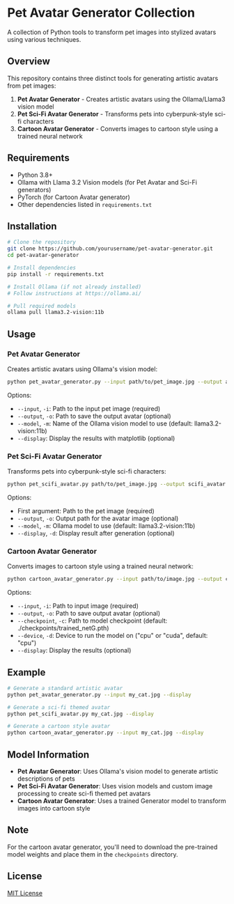 # Pet Avatar Generator Collection

A collection of Python tools to transform pet images into stylized avatars using various techniques.

## Overview

This repository contains three distinct tools for generating artistic avatars from pet images:

1. **Pet Avatar Generator** - Creates artistic avatars using the Ollama/Llama3 vision model
2. **Pet Sci-Fi Avatar Generator** - Transforms pets into cyberpunk-style sci-fi characters
3. **Cartoon Avatar Generator** - Converts images to cartoon style using a trained neural network

## Requirements

- Python 3.8+
- Ollama with Llama 3.2 Vision models (for Pet Avatar and Sci-Fi generators)
- PyTorch (for Cartoon Avatar generator)
- Other dependencies listed in `requirements.txt`

## Installation

```bash
# Clone the repository
git clone https://github.com/yourusername/pet-avatar-generator.git
cd pet-avatar-generator

# Install dependencies
pip install -r requirements.txt

# Install Ollama (if not already installed)
# Follow instructions at https://ollama.ai/

# Pull required models
ollama pull llama3.2-vision:11b
```

## Usage

### Pet Avatar Generator

Creates artistic avatars using Ollama's vision model:

```bash
python pet_avatar_generator.py --input path/to/pet_image.jpg --output avatar.png --display
```

Options:
- `--input`, `-i`: Path to the input pet image (required)
- `--output`, `-o`: Path to save the output avatar (optional)
- `--model`, `-m`: Name of the Ollama vision model to use (default: llama3.2-vision:11b)
- `--display`: Display the results with matplotlib (optional)

### Pet Sci-Fi Avatar Generator

Transforms pets into cyberpunk-style sci-fi characters:

```bash
python pet_scifi_avatar.py path/to/pet_image.jpg --output scifi_avatar.png --display
```

Options:
- First argument: Path to the pet image (required)
- `--output`, `-o`: Output path for the avatar image (optional)
- `--model`, `-m`: Ollama model to use (default: llama3.2-vision:11b)
- `--display`, `-d`: Display result after generation (optional)

### Cartoon Avatar Generator

Converts images to cartoon style using a trained neural network:

```bash
python cartoon_avatar_generator.py --input path/to/image.jpg --output cartoon_avatar.png --display
```

Options:
- `--input`, `-i`: Path to input image (required)
- `--output`, `-o`: Path to save output avatar (optional)
- `--checkpoint`, `-c`: Path to model checkpoint (default: ./checkpoints/trained_netG.pth)
- `--device`, `-d`: Device to run the model on ("cpu" or "cuda", default: "cpu")
- `--display`: Display the results (optional)

## Example

```bash
# Generate a standard artistic avatar
python pet_avatar_generator.py --input my_cat.jpg --display

# Generate a sci-fi themed avatar
python pet_scifi_avatar.py my_cat.jpg --display

# Generate a cartoon style avatar
python cartoon_avatar_generator.py --input my_cat.jpg --display
```

## Model Information

- **Pet Avatar Generator**: Uses Ollama's vision model to generate artistic descriptions of pets
- **Pet Sci-Fi Avatar Generator**: Uses vision models and custom image processing to create sci-fi themed pet avatars
- **Cartoon Avatar Generator**: Uses a trained Generator model to transform images into cartoon style

## Note

For the cartoon avatar generator, you'll need to download the pre-trained model weights and place them in the `checkpoints` directory.

## License

[MIT License](LICENSE)
